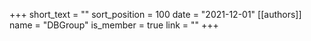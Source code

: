 +++
short_text = ""
sort_position = 100
date = "2021-12-01"
[[authors]]
    name = "DBGroup"
    is_member = true
    link = ""
+++
